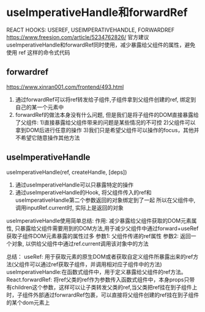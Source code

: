 <!--
 * @Author: your name
 * @Date: 2021-06-09 15:25:45
 * @LastEditTime: 2021-06-09 15:49:03
 * @LastEditors: Please set LastEditors
 * @Description: In User Settings Edit
 * @FilePath: /methodsAccumulation/react/hooks.md
-->
# useImperativeHandle和forwardRef
REACT HOOKS: USEREF, USEIMPERATIVEHANDLE, FORWARDREF
https://www.freesion.com/article/5234762826/
官方建议useImperativeHandle和forwardRef同时使用，减少暴露给父组件的属性，避免使用 ref 这样的命令式代码
## forwardref
https://www.xinran001.com/frontend/493.html
1. 通过forwardRef可以将ref转发给子组件,子组件拿到父组件创建的ref, 绑定到自己的某一个元素中
2. forwardRef的做法本身没有什么问题, 但是我们是将子组件的DOM直接暴露给了父组件:
1)直接暴露给父组件带来的问题是某些情况的不可控
2)父组件可以拿到DOM后进行任意的操作
3)我们只是希望父组件可以操作的focus，其他并不希望它随意操作其他方法
## useImperativeHandle
useImperativeHandle(ref, createHandle, [deps])
1. 通过useImperativeHandle可以只暴露特定的操作
2. 通过useImperativeHandle的Hook, 将父组件传入的ref和useImperativeHandle第二个参数返回的对象绑定到了一起
所以在父组件中, 调用inputRef.current时, 实际上是返回的对象

useImperativeHandle使用简单总结:
作用: 减少暴露给父组件获取的DOM元素属性, 只暴露给父组件需要用到的DOM方法,用于减少父组件中通过forward+useRef获取子组件DOM元素暴露的属性过多
参数1: 父组件传递的ref属性
参数2: 返回一个对象, 以供给父组件中通过ref.current调用该对象中的方法

总结：
useRef: 用于获取元素的原生DOM或者获取自定义组件所暴露出来的ref方法(父组件可以通过ref获取子组件，并调用相对应子组件中的方法)
useImperativeHandle:在函数式组件中，用于定义暴露给父组件的ref方法。
React.forwardRef: 将ref父类的ref作为参数传入函数式组件中，本身props只带有children这个参数，这样可以让子类转发父类的ref,当父类把ref挂在到子组件上时，子组件外部通过forwrardRef包裹，可以直接将父组件创建的ref挂在到子组件的某个dom元素上